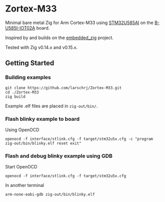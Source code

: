 # Zortex-M33
Minimal bare metal Zig for Arm Cortex-M33 using [STM32U585AI](https://www.st.com/en/microcontrollers-microprocessors/stm32u585ai.html) on the [B-U585I-IOT02A](https://www.st.com/en/evaluation-tools/b-u585i-iot02a.html) board.

Inspired by and builds on the [embedded_zig](https://github.com/tralamazza/embedded_zig) project.

Tested with Zig v0.14.x and v0.15.x.

## Getting Started

### Building examples
```
git clone https://github.com/larschrj/Zortex-M33.git
cd ./Zortex-M33
zig build
```
Example .elf files are placed in ```zig-out/bin/```.

### Flash blinky example to board
Using OpenOCD
```
openocd -f interface/stlink.cfg -f target/stm32u5x.cfg -c "program zig-out/bin/blinky.elf reset exit"
```

### Flash and debug blinky example using GDB
Start OpenOCD
```
openocd -f interface/stlink.cfg -f target/stm32u5x.cfg
```

In another terminal
```
arm-none-eabi-gdb zig-out/bin/blinky.elf
```
